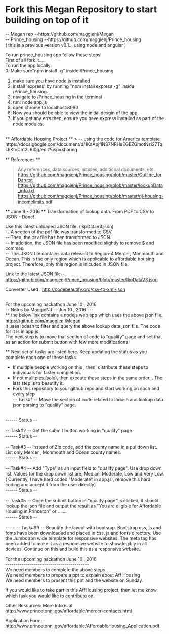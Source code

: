 
<h1> Fork this  Megan Repository to start building on top of it <br> </h1>
-- Megan rep --https://github.com/maggienj/Megan <br> 
-- Prince_housing --https://github.com/maggienj/Prince_housing <br> ( this is a previous version v0.1... using node and angular )

To run prince_housing app follow these steps: <br>  First of all fork it.... <br>
To run the app locally: <br> 
0. Make sure"npm install -g" inside /Prince_housing <br>
1. make sure you have node.js installed <br>
2. install 'express' by running "npm install express -g" inside /Prince_housing. <br>
2. navigate to /Prince_housing in the terminal <br>
3. run: node app.js <br>
4. open chrome to localhost:8080 <br> 
5. Now you should be able to view the initial desgin of the app. <br>
6. If you get any errs then, ensure you have express installed as part of the node modules. <br>

<br>
** Affordable Housing Project **
> -- using the code for America template <br> 
https://docs.google.com/document/d/1KaApjflNS7NRHaEGEZGmotNzi27TqshKtoCn12L6I0g/edit?usp=sharing

** References ** 
> Any references, data sources, articles, additional documents, etc. <br>
> https://github.com/maggienj/Prince_housing/blob/master/Outline_forDan.txt <br> 
> https://github.com/maggienj/Prince_housing/blob/master/lookupData_info.txt <br> 
> https://github.com/maggienj/Prince_housing/blob/master/nj-housing-incomelimits.pdf <br> 

** June 9 - 2016 ** 
Transformation of lookup data.  From PDF to CSV to JSON - Done! <br>

Use this latest uploaded JSON file. (lkpDataV3.json) <br>
-- A section of the pdf file was transformed to CSV. <br>
-- Then, the csv file has ben transformed to JSON. <br>
-- In addition, the JSON file has been modified slightly to remove $ and commas. <br>
-- This JSON file contains data relevant to Region-4 Mercer, Monmouth and Ocean. This is the only region which is applicable to affordable housing project. Therefore, only this region is inlcuded in JSON file. <br>

Link to the latest JSON file-- https://github.com/maggienj/Prince_housing/blob/master/lkpDataV3.json  <br>

Converter Used : http://codebeautify.org/csv-to-xml-json <br><br>

For the upcoming hackathon June 10 , 2016 <br>
-- Notes by MaggieNJ -- Jun 10 , 2016 --- <br>
** the below link contains a nodejs web app which uses the above json file. <br>
https://github.com/maggienj/Megan <br> 
It uses lodash to filter and query the above lookup data json file. The code for it is in app.js <br>
The next step is to move that section of code to "qualify" page and set that as an action for submit button with few more modifications
<br>

** Next set of tasks are listed here. Keep updating the status as you complete each one of these tasks.
<br>
* If multiple people working on this , then, distribute these steps to individuals for faster completion. <br>
* If not mulitples (solo),  then execute these steps in the same order... The last step is to beautify it. 
* Fork this repository to your github repo and start working on each and every step<br>
-- Task#1 -- Move the section of code related to lodash and lookup data json parsing to "qualify" page.
<br>
------ Status -- 
<br> <br>
-- Task#2 -- Get the submit button working in "qualify" page.
<br>
------ Status -- 
<br><br>
-- Task#3 -- Instead of Zip code, add the county name in a pul down list.  List only Mercer , Monmouth and Ocean county names. 
<br>
------ Status -- 
<br> <br>
-- Task#4 -- Add "Type" as an input field to "qualify page".  Use drop down list.  Values for the drop down list are, Median, Moderate, Low and Very Low.  ( Currently, I have hard coded "Moderate"  in app.js , remove this hard coding and accept it from the user directly)
<br> 
------ Status --
<br> <br>
-- Task#5 -- Once the submit button in "qualify page" is clicked, it should lookup the json file and output the result as "You are eligible for Affordable Housing in Princeton" or ....... 
<br>
------ Status --
<br> <br>
-- 
--
-- Task#99 -- Beautify the layout with bootsrap. Bootstrap css, js and fonts have been downloaded and placed in css, js and fonts directory. Use the Jumbotron wide template for responsive websites. The meta tag has been added to make it as a responsive website to show legibly in all devices. Continue on this and build this as a responsive website.. 


For the upcoming hackathon June 10 , 2016 <br>
----------------------------------------- <br>
We need members to complete the above steps <br>
We need members to prepare a ppt to explain about Aff Housing <br>
We need members to present this ppt and the website on Sunday. <br> 

If you would like to take part in this AffHousing project, then let me know which task you would like to contribute on.


Other Resources:
More Info is at http://www.princetonnj.gov/affordable/mercer-contacts.html

Application Form:
http://www.princetonnj.gov/affordable/AffordableHousing_Application.pdf




